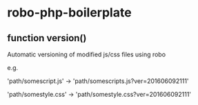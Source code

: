 # robo-php-boilerplate

## function version()
Automatic versioning of modified js/css files using robo

e.g. 

'path/somescript.js' -> 'path/somescripts.js?ver=201606092111'

'path/somestyle.css' -> 'path/somestyle.css?ver=201606092111'

